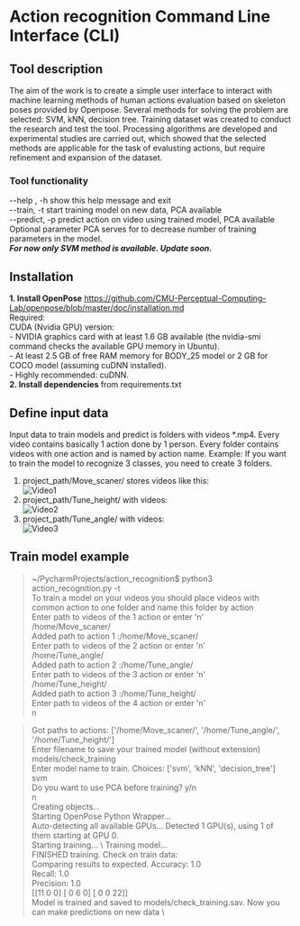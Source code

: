 # Action recognition Command Line Interface (CLI)
## Tool description
  The aim of the work is to create a simple user interface to interact with machine learning methods of human actions evaluation based on skeleton poses provided by Openpose. Several methods for solving the problem are selected: SVM, kNN, decision tree. Training dataset was created to conduct the research and test the tool. Processing algorithms are developed and experimental studies are carried out, which showed that the selected methods are applicable for the task of evalusting actions, but require refinement and expansion of the dataset.
 ### Tool functionality
  --help , -h    show this help message and exit\
  --train, -t    start training model on new data, PCA available\
  --predict, -p  predict action on video using trained model, PCA available\
  Optional parameter PCA serves for to decrease number of training parameters in the model.\
   ***For now only SVM method is available. Update soon.***
## Installation
   **1. Install OpenPose**  https://github.com/CMU-Perceptual-Computing-Lab/openpose/blob/master/doc/installation.md \
    Required:\
    CUDA (Nvidia GPU) version:\
    - NVIDIA graphics card with at least 1.6 GB available (the nvidia-smi command checks the available GPU memory in Ubuntu).\
    - At least 2.5 GB of free RAM memory for BODY_25 model or 2 GB for COCO model (assuming cuDNN installed).\
    - Highly recommended: cuDNN. \
   **2. Install dependencies** from requirements.txt
## Define input data
  Input data to train models and predict is folders with videos *.mp4. Every video contains basically 1 action done by 1 person. Every folder contains videos with one action and is named by action name. Example: If you want to train the model to recognize 3 classes, you need to create 3 folders. 
  1. project_path/Move_scaner/ stores videos like this:  \
    ![Video1](https://media.giphy.com/media/cgeVZMM88qWlj6Nzzf/giphy.gif)
  2. project_path/Tune_height/ with videos:  \
    ![Video2](https://media.giphy.com/media/LME1WK8M6zMGU6exuN/giphy.gif)
  3. project_path/Tune_angle/ with videos:\
    ![Video3](https://media.giphy.com/media/RLE8FhEeXSYN5zAp71/giphy.gif)
## Train model example

> ~/PycharmProjects/action_recognition$ python3 action_recognition.py -t \
To train a model on your videos you should place videos with common action to one folder and name this folder by action \
Enter path to videos of the 1 action or enter 'n' \
/home/Move_scaner/ \
Added path to action 1 :/home/Move_scaner/ \
Enter path to videos of the 2 action or enter 'n' \
/home/Tune_angle/ \
Added path to action 2 :/home/Tune_angle/ \
Enter path to videos of the 3 action or enter 'n' \
/home/Tune_height/ \
Added path to action 3 :/home/Tune_height/ \
Enter path to videos of the 4 action or enter 'n' \
n

>Got paths to actions: ['/home/Move_scaner/', '/home/Tune_angle/', '/home/Tune_height/'] \
Enter filename to save your trained model (without extension) \
models/check_training \
Enter model name to train. Choices: ['svm', 'kNN', 'decision_tree'] \
svm \
Do you want to use PCA before training? y/n \
n \
Creating objects... \
Starting OpenPose Python Wrapper... \
Auto-detecting all available GPUs... Detected 1 GPU(s), using 1 of them starting at GPU 0. \
Starting training... \ 
Training model... \
FINISHED training. Check on train data: \
Comparing results to expected. 
Accuracy: 1.0 \
Recall: 1.0 \
Precision: 1.0 \
[[11  0  0]
 [ 0  6  0]
 [ 0  0 22]] \
Model is trained and saved to models/check_training.sav. Now you can make predictions on new data \


